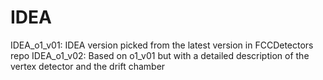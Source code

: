 IDEA
====
IDEA_o1_v01: IDEA version picked from the latest version in FCCDetectors repo
IDEA_o1_v02: Based on o1_v01 but with a detailed description of the vertex detector and the drift chamber
